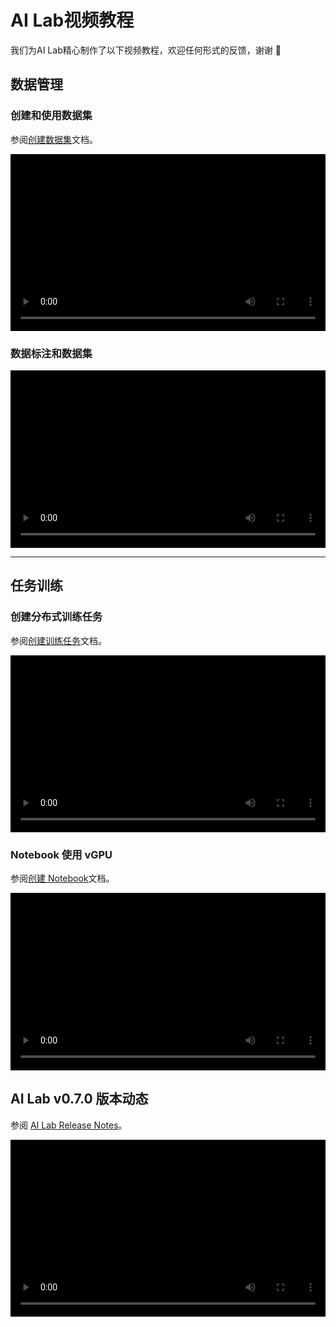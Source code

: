 # AI Lab视频教程

我们为AI Lab精心制作了以下视频教程，欢迎任何形式的反馈，谢谢 🙏

<style>
.responsive-video-container {
    position: relative;
    padding-bottom: 56.25%; /* 16:9 aspect ratio */
    height: 0;
    overflow: hidden;
    max-width: 100%;
    background: #000;
}

.responsive-video-container video {
    position: absolute;
    top: 0;
    left: 0;
    width: 100%;
    height: 100%;
}
</style>

## 数据管理

### 创建和使用数据集

参阅[创建数据集](../baize/developer/dataset/create.md)文档。

<div class="responsive-video-container">
<video controls src="https://harbor-test2.cn-sh2.ufileos.com/docs/videos/dataset.mp4" preload="metadata" poster="https://harbor-test2.cn-sh2.ufileos.com/docs/images/dataset.jpg"></video>
</div>

### 数据标注和数据集

<div class="responsive-video-container">
<video controls src="https://harbor-test2.cn-sh2.ufileos.com/docs/videos/label-dataset.mp4" preload="metadata" poster="https://harbor-test2.cn-sh2.ufileos.com/docs/images/label-dataset.jpg"></video>
</div>

---

## 任务训练

### 创建分布式训练任务

参阅[创建训练任务](../baize/developer/jobs/create.md)文档。

<div class="responsive-video-container">
<video controls src="https://harbor-test2.cn-sh2.ufileos.com/docs/videos/create-job.mp4" preload="metadata" poster="https://harbor-test2.cn-sh2.ufileos.com/docs/images/create-distributed-job.png"></video>
</div>

### Notebook 使用 vGPU

参阅[创建 Notebook](../baize/developer/notebooks/create.md)文档。

<div class="responsive-video-container">
<video controls src="https://harbor-test2.cn-sh2.ufileos.com/docs/videos/notebook.mp4" preload="metadata" poster="https://harbor-test2.cn-sh2.ufileos.com/docs/images/notebook.jpg"></video>
</div>

## AI Lab v0.7.0 版本动态

参阅 [AI Lab Release Notes](../baize/intro/release-notes.md)。

<div class="responsive-video-container">
<video controls src="https://harbor-test2.cn-sh2.ufileos.com/docs/videos/v0.7.0.mp4" preload="metadata" poster="https://harbor-test2.cn-sh2.ufileos.com/docs/images/v0.7.0.jpg"></video>
</div>
